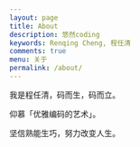 ```yaml
---
layout: page
title: About
description: 悠然coding
keywords: Renqing Cheng, 程任清
comments: true
menu: 关于
permalink: /about/
---
```


我是程任清，码而生，码而立。

仰慕「优雅编码的艺术」。

坚信熟能生巧，努力改变人生。
